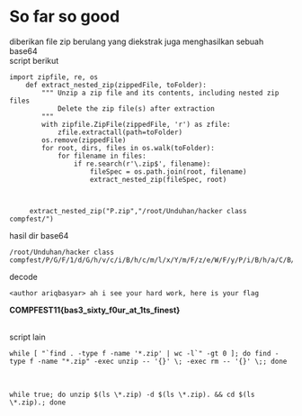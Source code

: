 # So far so good

diberikan file zip berulang yang diekstrak juga menghasilkan sebuah base64 <br>
script berikut <br>

```
import zipfile, re, os
    def extract_nested_zip(zippedFile, toFolder):
        """ Unzip a zip file and its contents, including nested zip files
            Delete the zip file(s) after extraction
        """
        with zipfile.ZipFile(zippedFile, 'r') as zfile:
            zfile.extractall(path=toFolder)
        os.remove(zippedFile)
        for root, dirs, files in os.walk(toFolder):
            for filename in files:
                if re.search(r'\.zip$', filename):
                    fileSpec = os.path.join(root, filename)
                    extract_nested_zip(fileSpec, root)

    

     extract_nested_zip("P.zip","/root/Unduhan/hacker class compfest/")

```
hasil dir base64<br>
```
/root/Unduhan/hacker class compfest/P/G/F/1/d/G/h/v/c/i/B/h/c/m/l/x/Y/m/F/z/e/W/F/y/P/i/B/h/a/C/B/p/I/H/N/l/Z/S/B/5/b/3/V/y/I/G/h/h/c/m/Q/g/d/2/9/y/a/y/w/g/a/G/V/y/Z/S/B/p/c/y/B/5/b/3/V/y/I/G/Z/s/Y/W/c/g/Q/0/9/N/U/E/Z/F/U/1/Q/x/M/X/t/i/Y/X/M/z/X/3/N/p/e/H/R/5/X/2/Y/w/d/X/J/f/Y/X/R/f/M/X/R/z/X/2/Z/p/b/m/V/z/d/H/0/= 
```
decode <br>
```
<author ariqbasyar> ah i see your hard work, here is your flag 
``` 
**COMPFEST11{bas3_sixty_f0ur_at_1ts_finest}**

<br>
script lain<br>

``` 
while [ "`find . -type f -name '*.zip' | wc -l`" -gt 0 ]; do find -type f -name "*.zip" -exec unzip -- '{}' \; -exec rm -- '{}' \;; done
 ```
 <br>
 
 ``` 
 while true; do unzip $(ls \*.zip) -d $(ls \*.zip). && cd $(ls \*.zip).; done
 ```
